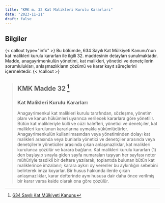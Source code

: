 ```yaml
---
title: "KMK m. 32 Kat Malikleri Kurulu Kararları"
date: "2023-11-21"
draft: false
---
```


## Bilgiler

{< callout type="info" >}
Bu bölümde, 634 Sayılı Kat Mülkiyeti Kanunu'nun kat malikleri kurulu kararları ile ilgili 32. maddesinin detayları sunulmaktadır.
Madde, anagayrimenkulün yönetimi, kat malikleri, yönetici ve denetçilerin sorumlulukları, anlaşmazlıkların çözümü ve karar kayıt süreçlerini içermektedir.
{< /callout >}

> ## KMK Madde 32 [^1]
>
> [^1]: [634 Sayılı Kat Mülkiyeti Kanunu](https://www.mevzuat.gov.tr/mevzuatmetin/1.5.634.pdf)
>
> ### Kat Malikleri Kurulu Kararları
>
> Anagayrimenkul kat malikleri kurulu tarafından, sözleşme, yönetim planı
> ve kanun hükümleri uyarınca verilecek kararlara göre yönetilir.
> Bütün kat malikleriyle külli ve cüzi halefleri, yönetici ve denetçiler, kat malikleri kurulunun kararlarına uymakla yükümlüdürler.
> Anagayrimenkulün kullanılmasından veya yönetiminden dolayı kat malikleri arasında
> veya bunlarla yönetici ve denetçiler arasında veya denetçilerle yöneticiler arasında çıkan anlaşmazlıklar, kat malikleri kurulunca çözülür ve karara bağlanır.
> Kat malikleri kurulu kararları (1) den başlayıp sırayla giden sayfa numaraları taşıyan
> her sayfası noter mühüriyle tasdikli bir deftere yazılarak, toplantıda bulunan bütün kat maliklerince imzalanır; karara aykırı oy verenler bu aykırılığın sebebini belirterek imza koyarlar.
> Bir husus hakkında ilerde çıkan anlaşmazlıklar, karar defterinde aynı hususa dair daha
> önce verilmiş bir karar varsa kaide olarak ona göre çözülür.
